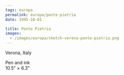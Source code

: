 ```yaml
---
tags: europa
permalink: europa/ponte-pietria
date: 1995-10-01

title: Ponte Pietria
images:
  - /images/europa/sketch-verona-ponte-pietria.png
---
```

Verona, Italy

Pen and ink  
10.5" × 6.3"